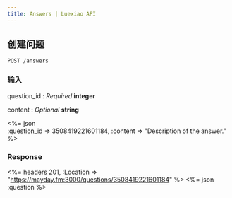 ```yaml
---
title: Answers | Luexiao API
---
```


## 创建问题

    POST /answers

### 输入

question_id
: _Required_ **integer**

content
: _Optional_ **string**

<%= json \
	:question_id => 3508419221601184,
  :content => "Description of the answer."
%>

### Response

<%= headers 201, :Location => "https://mayday.fm:3000/questions/3508419221601184" %>
<%= json :question %>